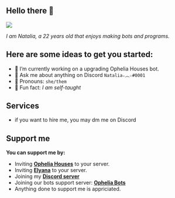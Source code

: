 ## Hello there 👋

![](https://media1.tenor.com/images/be768e5061939776f77330e7fa63ca00/tenor.gif?itemid=23022066)

*I am Natalia, a 22 years old that enjoys making bots and programs.*

## Here are some ideas to get you started:

- 🍉 I’m currently working on a upgrading Ophelia Houses bot.
- 🍒 Ask me about anything on Discord `Natalia₊︵☆#0001`
- 🍭 Pronouns: `she/them`
- 🍕 Fun fact: *I am self-taught*

## Services
- if you want to hire me, you may dm me on Discord

## Support me
**You can support me by:**

- Inviting **[Ophelia Houses](https://top.gg/bot/968487683171180545)** to your server.
- Inviting **[Elyana](https://top.gg/bot/994365128634019911)** to your server.
- Joining my **[Discord server](https://discord.gg/ophelia)**
- Joining our bots support server: **[Ophelia Bots](https://discord.gg/ZMsu5H6ett)**
- Anything done to support me is appriciated.



